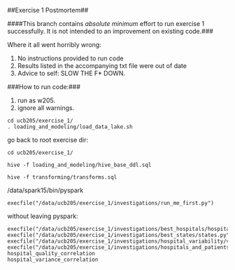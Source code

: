 
##Exercise 1 Postmortem##

####This branch contains *absolute minimum* effort to run exercise 1 successfully. It is not intended to an improvement on existing code.###

Where it all went horribly wrong:   
1. No instructions provided to run code   
2. Results listed in the accompanying txt file were out of date   
3. Advice to self: SLOW THE F* DOWN.   


###How to run code:###

1. run as w205.
2. ignore all warnings.

```
cd ucb205/exercise_1/
. loading_and_modeling/load_data_lake.sh
```
go back to root exercise dir:
```
cd ucb205/exercise_1/

hive -f loading_and_modeling/hive_base_ddl.sql

hive -f transforming/transforms.sql
```
/data/spark15/bin/pyspark
```
execfile("/data/ucb205/exercise_1/investigations/run_me_first.py")
```
without leaving pyspark:
```
execfile("/data/ucb205/exercise_1/investigations/best_hospitals/hospitals.py")
execfile("/data/ucb205/exercise_1/investigations/best_states/states.py")
execfile("/data/ucb205/exercise_1/investigations/hospital_variability/variability.py")
execfile("/data/ucb205/exercise_1/investigations/hospitals_and_patients/correlations.py")
hospital_quality_correlation
hospital_variance_correlation

```


